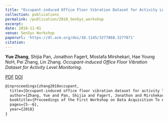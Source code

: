 ```yaml
---
title: "Occupant-induced Office Floor Vibration Dataset for Activity Level Monitoring"
collection: publications
permalink: /publication/2018_SenSys_workshop
excerpt: 
date: 2018-11-01
venue: SenSys Workshop
paperurl: 'https://dl.acm.org/doi/10.1145/3277868.3277871'
citation: 
---
```

**Yue Zhang**, Shijia Pan, Jonathon Fagert, Mostafa Mirshekari, Hae Young NoH, Pei Zhang, Lin Zhang. *Occupant-induced Office Floor Vibration Dataset for Activity Level Monitoring*.

[PDF](http://yzthu.github.io/files/2018_SenSys_DATA.pdf) [DOI](diolink)

```markdown
@inproceedings{zhang2018occupant,
  title={Occupant-induced office floor vibration dataset for activity level monitoring},
  author={Zhang, Yue and Pan, Shijia and Fagert, Jonathon and Mirshekari, Mostafa and Noh, Hae Young and Zhang, Pei and Zhang, Lin},
  booktitle={Proceedings of the First Workshop on Data Acquisition To Analysis},
  pages={5--6},
  year={2018}
}
```